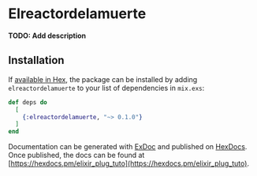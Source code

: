 # Elreactordelamuerte

**TODO: Add description**

## Installation

If [available in Hex](https://hex.pm/docs/publish), the package can be installed
by adding `elreactordelamuerte` to your list of dependencies in `mix.exs`:

```elixir
def deps do
  [
    {:elreactordelamuerte, "~> 0.1.0"}
  ]
end
```

Documentation can be generated with [ExDoc](https://github.com/elixir-lang/ex_doc)
and published on [HexDocs](https://hexdocs.pm). Once published, the docs can
be found at [https://hexdocs.pm/elixir_plug_tuto](https://hexdocs.pm/elixir_plug_tuto).

